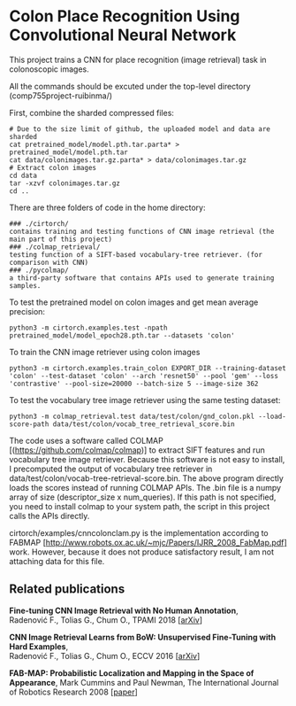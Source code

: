 # Colon Place Recognition Using Convolutional Neural Network

This project trains a CNN for place recognition (image retrieval) task in colonoscopic images.

All the commands should be excuted under the top-level directory (comp755project-ruibinma/)

First, combine the sharded compressed files:
```
# Due to the size limit of github, the uploaded model and data are sharded
cat pretrained_model/model.pth.tar.parta* > pretrained_model/model.pth.tar
cat data/colonimages.tar.gz.parta* > data/colonimages.tar.gz
# Extract colon images
cd data
tar -xzvf colonimages.tar.gz
cd ..
```

There are three folders of code in the home directory:
```
### ./cirtorch/
contains training and testing functions of CNN image retrieval (the main part of this project)
### ./colmap_retrieval/
testing function of a SIFT-based vocabulary-tree retriever. (for comparison with CNN)
### ./pycolmap/
a third-party software that contains APIs used to generate training samples.
```

To test the pretrained model on colon images and get mean average precision:
```
python3 -m cirtorch.examples.test -npath pretrained_model/model_epoch28.pth.tar --datasets 'colon'
```
To train the CNN image retriever using colon images
```
python3 -m cirtorch.examples.train_colon EXPORT_DIR --training-dataset 'colon' --test-dataset 'colon' --arch 'resnet50' --pool 'gem' --loss 'contrastive' --pool-size=20000 --batch-size 5 --image-size 362
```
To test the vocabulary tree image retriever using the same testing dataset:
```
python3 -m colmap_retrieval.test data/test/colon/gnd_colon.pkl --load-score-path data/test/colon/vocab_tree_retrieval_score.bin
```
The code uses a software called COLMAP [(https://github.com/colmap/colmap)] to extract SIFT features and run vocabulary tree image retriever. Because this software is not easy to install, I precomputed the output of vocabulary tree retriever in data/test/colon/vocab-tree-retrieval-score.bin. The above program directly loads the scores instead of running COLMAP APIs. The .bin file is a numpy array of size (descriptor_size x num_queries). If this path is not specified, you need to install colmap to your system path, the script in this project calls the APIs directly.

cirtorch/examples/cnncolonclam.py is the implementation according to FABMAP [http://www.robots.ox.ac.uk/~mjc/Papers/IJRR_2008_FabMap.pdf] work. However, because it does not produce satisfactory result, I am not attaching data for this file.

## Related publications
**Fine-tuning CNN Image Retrieval with No Human Annotation**,  
Radenović F., Tolias G., Chum O., 
TPAMI 2018 [[arXiv](https://arxiv.org/abs/1711.02512)]

**CNN Image Retrieval Learns from BoW: Unsupervised Fine-Tuning with Hard Examples**,  
Radenović F., Tolias G., Chum O., 
ECCV 2016 [[arXiv](http://arxiv.org/abs/1604.02426)]

**FAB-MAP: Probabilistic Localization and Mapping in the Space of Appearance**,
Mark Cummins and Paul Newman,
The International Journal of Robotics Research 2008 [[paper](http://www.robots.ox.ac.uk/~mjc/Papers/IJRR_2008_FabMap.pdf)]
